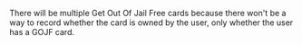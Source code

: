 There will be multiple Get Out Of Jail Free cards because there won't be a way to record whether the card is owned by the user, only whether the user has a GOJF card.
